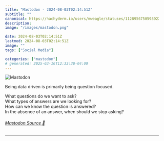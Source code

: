 ```yaml
---
title: "Mastodon - 2024-08-03T02:14:51Z"
subtitle: ""
canonical: https://hachyderm.io/users/mweagle/statuses/112895675059392258
description:
image: "/images/mastodon.png"

date: 2024-08-03T02:14:51Z
lastmod: 2024-08-03T02:14:51Z
image: ""
tags: ["Social Media"]

categories: ["mastodon"]
# generated: 2025-03-16T12:33:30-04:00
---
```

![Mastodon](/images/mastodon.png)

<p>Being data driven is primarily being question focused. </p><p>What questions do we want to ask?<br />What types of answers are we looking for?<br />How can we know the question is answered?<br />In the absence of an answer, when should we stop asking?</p>


###### [Mastodon Source 🐘](https://hachyderm.io/@mweagle/112895675059392258)

___
